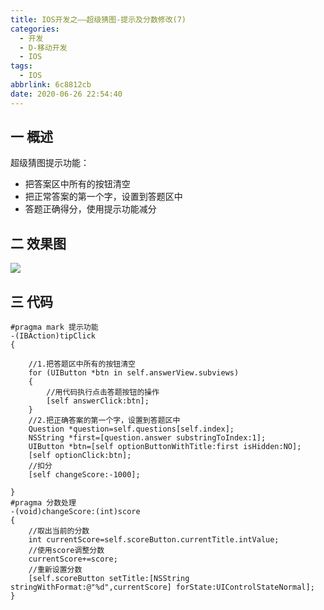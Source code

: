 ```yaml
---
title: IOS开发之——超级猜图-提示及分数修改(7)
categories:
  - 开发
  - D-移动开发
  - IOS
tags:
  - IOS
abbrlink: 6c8812cb
date: 2020-06-26 22:54:40
---
```

## 一 概述

超级猜图提示功能：

* 把答案区中所有的按钮清空
* 把正常答案的第一个字，设置到答题区中
* 答题正确得分，使用提示功能减分

<!--more-->

## 二 效果图

![][1]

## 三 代码

```
#pragma mark 提示功能
-(IBAction)tipClick
{

    //1.把答题区中所有的按钮清空
    for (UIButton *btn in self.answerView.subviews)
    {
        //用代码执行点击答题按钮的操作
        [self answerClick:btn];
    }
    //2.把正确答案的第一个字，设置到答题区中
    Question *question=self.questions[self.index];
    NSString *first=[question.answer substringToIndex:1];
    UIButton *btn=[self optionButtonWithTitle:first isHidden:NO];
    [self optionClick:btn];
    //扣分
    [self changeScore:-1000];

}
#pragma 分数处理
-(void)changeScore:(int)score
{
    //取出当前的分数
    int currentScore=self.scoreButton.currentTitle.intValue;
    //使用score调整分数
    currentScore+=score;
    //重新设置分数
    [self.scoreButton setTitle:[NSString stringWithFormat:@"%d",currentScore] forState:UIControlStateNormal];
}
```


[1]:https://raw.githubusercontent.com/PGzxc/CDN/master/blog-ios/ios-chaoji-caitu-tishi.gif